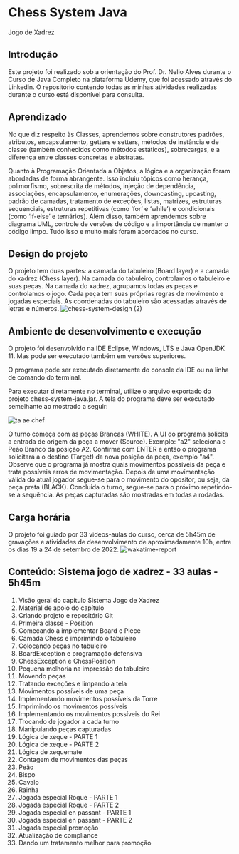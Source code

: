 # Chess System Java

Jogo de Xadrez

## Introdução
Este projeto foi realizado sob a orientação do Prof. Dr. Nelio Alves durante o Curso de Java Completo na plataforma Udemy, que foi acessado através do Linkedin. O repositório contendo todas as minhas atividades realizadas durante o curso está disponível para consulta.


## Aprendizado
No que diz respeito às Classes, aprendemos sobre construtores padrões, atributos, encapsulamento, getters e setters, métodos de instância e de classe (também conhecidos como métodos estáticos), sobrecargas, e a diferença entre classes concretas e abstratas.

Quanto à Programação Orientada a Objetos, a lógica e a organização foram abordadas de forma abrangente. Isso incluiu tópicos como herança, polimorfismo, sobrescrita de métodos, injeção de dependência, associações, encapsulamento, enumerações, downcasting, upcasting, padrão de camadas, tratamento de exceções, listas, matrizes, estruturas sequenciais, estruturas repetitivas (como ‘for’ e ‘while’) e condicionais (como ‘if-else’ e ternários). Além disso, também aprendemos sobre diagrama UML, controle de versões de código e a importância de manter o código limpo. Tudo isso e muito mais foram abordados no curso.

## Design do projeto
O projeto tem duas partes: a camada do tabuleiro (Board layer) e a camada do xadrez (Chess layer). Na camada do tabuleiro, controlamos o tabuleiro e suas peças. Na camada do xadrez, agrupamos todas as peças e controlamos o jogo. Cada peça tem suas próprias regras de movimento e jogadas especiais. As coordenadas do tabuleiro são acessadas através de letras e números.
![chess-system-design (2)](https://github.com/devDouglasN/chess-system-java/assets/122110326/29b21fc3-4275-4d23-8b5a-032a6e097038)

## Ambiente de desenvolvimento e execução
O projeto foi desenvolvido na IDE Eclipse, Windows, LTS e Java OpenJDK 11. Mas pode ser executado também em versões superiores.

O programa pode ser executado diretamente do console da IDE ou na linha de comando do terminal.

Para executar diretamente no terminal, utilize o arquivo exportado do projeto chess-system-java.jar.
A tela do programa deve ser executado semelhante ao mostrado a seguir:

![ta ae chef](https://github.com/devDouglasN/chess-system-java/assets/122110326/077ed5a6-f26d-4abf-8a79-eb84513a32cb)

O turno começa com as peças Brancas (WHITE). A UI do programa solicita a entrada de origem da peça a mover (Source). Exemplo: "a2" seleciona o Peão Branco da posição A2. Confirme com ENTER e então o programa solicitará a o destino (Target) da nova posição da peça, exemplo "a4". Observe que o programa já mostra quais movimentos possíveis da peça e trata possíveis erros de movimentação. Depois de uma movimentação válida do atual jogador segue-se para o movimento do opositor, ou seja, da peça preta (BLACK). Concluída o turno, segue-se para o próximo repetindo-se a sequência. As peças capturadas são mostradas em todas a rodadas.

## Carga horária
O projeto foi guiado por 33 videos-aulas do curso, cerca de 5h45m de gravações e atividades de desenvolvimento de aproximadamente 10h, entre os dias 19 a 24 de setembro de 2022.
![wakatime-report](https://github.com/devDouglasN/chess-system-java/assets/122110326/4fb45a9e-f90c-4ca5-84cc-d5a927139ffe)

## Conteúdo: Sistema jogo de xadrez - 33 aulas - 5h45m
1. Visão geral do capítulo Sistema Jogo de Xadrez
2. Material de apoio do capítulo
3. Criando projeto e repositório Git
4. Primeira classe - Position
5. Começando a implementar Board e Piece
6. Camada Chess e imprimindo o tabuleiro
7. Colocando peças no tabuleiro
8. BoardException e programação defensiva
9. ChessException e ChessPosition
10. Pequena melhoria na impressão do tabuleiro
11. Movendo peças
12. Tratando exceções e limpando a tela
13. Movimentos possíveis de uma peça
14. Implementando movimentos possíveis da Torre
15. Imprimindo os movimentos possíveis
16. Implementando os movimentos possíveis do Rei
17. Trocando de jogador a cada turno
18. Manipulando peças capturadas
19. Lógica de xeque - PARTE 1
20. Lógica de xeque - PARTE 2
21. Lógica de xequemate
22. Contagem de movimentos das peças
23. Peão
24. Bispo
25. Cavalo
26. Rainha
27. Jogada especial Roque - PARTE 1
28. Jogada especial Roque - PARTE 2
29. Jogada especial en passant - PARTE 1
30. Jogada especial en passant - PARTE 2
31. Jogada especial promoção
32. Atualização de compliance
33. Dando um tratamento melhor para promoção

